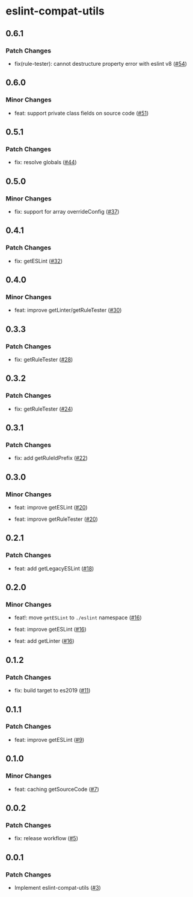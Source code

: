 # eslint-compat-utils

## 0.6.1

### Patch Changes

- fix(rule-tester): cannot destructure property error with eslint v8 ([#54](https://github.com/ota-meshi/eslint-compat-utils/pull/54))

## 0.6.0

### Minor Changes

- feat: support private class fields on source code ([#51](https://github.com/ota-meshi/eslint-compat-utils/pull/51))

## 0.5.1

### Patch Changes

- fix: resolve globals ([#44](https://github.com/ota-meshi/eslint-compat-utils/pull/44))

## 0.5.0

### Minor Changes

- fix: support for array overrideConfig ([#37](https://github.com/ota-meshi/eslint-compat-utils/pull/37))

## 0.4.1

### Patch Changes

- fix: getESLint ([#32](https://github.com/ota-meshi/eslint-compat-utils/pull/32))

## 0.4.0

### Minor Changes

- feat: improve getLinter/getRuleTester ([#30](https://github.com/ota-meshi/eslint-compat-utils/pull/30))

## 0.3.3

### Patch Changes

- fix: getRuleTester ([#28](https://github.com/ota-meshi/eslint-compat-utils/pull/28))

## 0.3.2

### Patch Changes

- fix: getRuleTester ([#24](https://github.com/ota-meshi/eslint-compat-utils/pull/24))

## 0.3.1

### Patch Changes

- fix: add getRuleIdPrefix ([#22](https://github.com/ota-meshi/eslint-compat-utils/pull/22))

## 0.3.0

### Minor Changes

- feat: improve getESLint ([#20](https://github.com/ota-meshi/eslint-compat-utils/pull/20))

- feat: improve getRuleTester ([#20](https://github.com/ota-meshi/eslint-compat-utils/pull/20))

## 0.2.1

### Patch Changes

- feat: add getLegacyESLint ([#18](https://github.com/ota-meshi/eslint-compat-utils/pull/18))

## 0.2.0

### Minor Changes

- feat!: move `getESLint` to `./eslint` namespace ([#16](https://github.com/ota-meshi/eslint-compat-utils/pull/16))

- feat: improve getESLint ([#16](https://github.com/ota-meshi/eslint-compat-utils/pull/16))

- feat: add getLinter ([#16](https://github.com/ota-meshi/eslint-compat-utils/pull/16))

## 0.1.2

### Patch Changes

- fix: build target to es2019 ([#11](https://github.com/ota-meshi/eslint-compat-utils/pull/11))

## 0.1.1

### Patch Changes

- feat: improve getESLint ([#9](https://github.com/ota-meshi/eslint-compat-utils/pull/9))

## 0.1.0

### Minor Changes

- feat: caching getSourceCode ([#7](https://github.com/ota-meshi/eslint-compat-utils/pull/7))

## 0.0.2

### Patch Changes

- fix: release workflow ([#5](https://github.com/ota-meshi/eslint-compat-utils/pull/5))

## 0.0.1

### Patch Changes

- Implement eslint-compat-utils ([#3](https://github.com/ota-meshi/eslint-compat-utils/pull/3))
